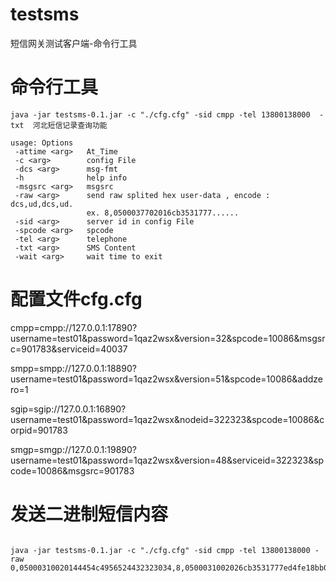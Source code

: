 # testsms
短信网关测试客户端-命令行工具

# 命令行工具
```
java -jar testsms-0.1.jar -c "./cfg.cfg" -sid cmpp -tel 13800138000  -txt  河北短信记录查询功能

usage: Options
 -attime <arg>   At_Time
 -c <arg>        config File
 -dcs <arg>      msg-fmt
 -h              help info
 -msgsrc <arg>   msgsrc
 -raw <arg>      send raw splited hex user-data , encode : dcs,ud,dcs,ud.
                 ex. 8,0500037702016cb3531777......
 -sid <arg>      server id in config File
 -spcode <arg>   spcode
 -tel <arg>      telephone
 -txt <arg>      SMS Content
 -wait <arg>     wait time to exit

```

# 配置文件cfg.cfg

cmpp=cmpp://127.0.0.1:17890?username=test01&password=1qaz2wsx&version=32&spcode=10086&msgsrc=901783&serviceid=40037

smpp=smpp://127.0.0.1:18890?username=test01&password=1qaz2wsx&version=51&spcode=10086&addzero=1

sgip=sgip://127.0.0.1:16890?username=test01&password=1qaz2wsx&nodeid=322323&spcode=10086&corpid=901783

smgp=smgp://127.0.0.1:19890?username=test01&password=1qaz2wsx&version=48&serviceid=322323&spcode=10086&msgsrc=901783

# 发送二进制短信内容
```

java -jar testsms-0.1.jar -c "./cfg.cfg" -sid cmpp -tel 13800138000 -raw 0,05000310020144454c4956524432323034,8,0500031002026cb3531777ed4fe18bb0

```
